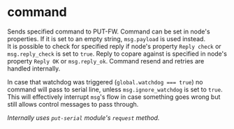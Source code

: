 # command
Sends specified command to PUT-FW. Command can be set in node's properties. If it
is set to an empty string, `msg.payload` is used instead.  
It is possible to check for specified reply if node's property `Reply check` or
`msg.reply_check` is set to `true`. Reply to copare against is specified in node's
property `Reply OK` or `msg.reply_ok`. Command resend and retries are handled
internally.

In case that watchdog was triggered (`global.watchdog === true`) no command will
pass to serial line, unless `msg.ignore_watchdog` is set to `true`. This will
effectively interrupt `msg`'s flow in case something goes wrong but still allows
control messages to pass through.

_Internally uses `put-serial` module's `request` method._

